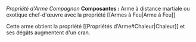_Propriété d'Arme Compagnon_
__Composantes :__ Arme à distance martiale ou exotique chef-d'œuvre avec la propriété [[Armes à Feu|Arme à Feu]]

Cette arme obtient la propriété [[Propriétés d'Arme#Chaleur|Chaleur]] et ses dégâts augmentent d'un cran.